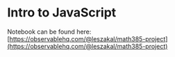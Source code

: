 # Intro to JavaScript

Notebook can be found here: [https://observablehq.com/@leszakal/math385-project](https://observablehq.com/@leszakal/math385-project)
